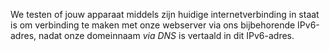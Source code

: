 We testen of jouw apparaat middels zijn huidige internetverbinding in staat is om verbinding te maken met onze webserver via ons bijbehorende IPv6-adres, nadat onze domeinnaam *via DNS* is vertaald in dit IPv6-adres.
